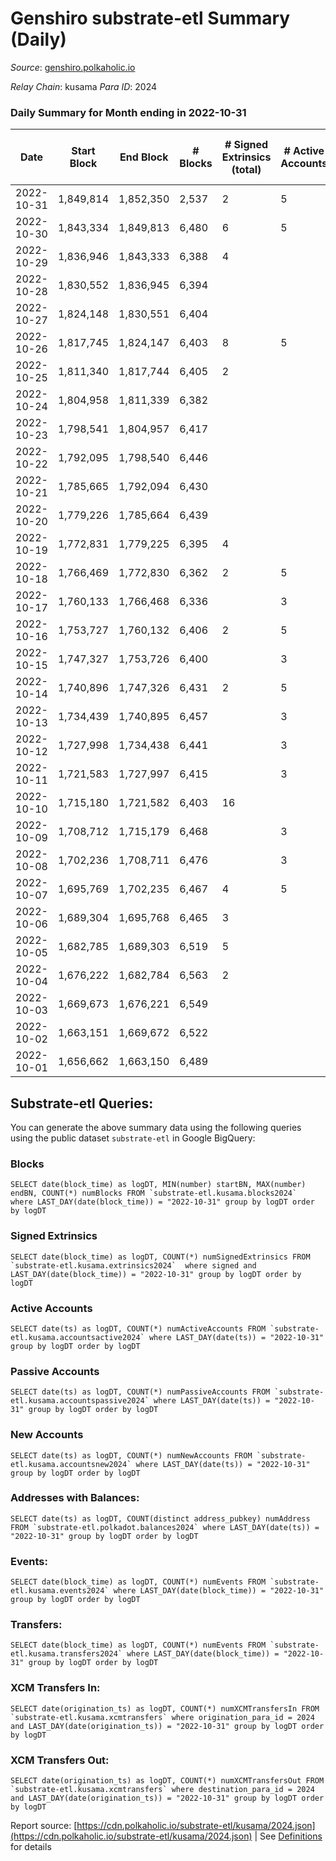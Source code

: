 # Genshiro substrate-etl Summary (Daily)

_Source_: [genshiro.polkaholic.io](https://genshiro.polkaholic.io)

*Relay Chain*: kusama
*Para ID*: 2024



### Daily Summary for Month ending in 2022-10-31


| Date | Start Block | End Block | # Blocks | # Signed Extrinsics (total) | # Active Accounts | # Passive | # New | # Addresses with Balances | # Events | # Transfers | # XCM Transfers In | # XCM Transfers Out | Issues | 
| ---- | ----------- | --------- | -------- | --------------------------- | ----------------- | --------- | ----- | ------------------------- | -------- | ----------- | ------------------ | ------------------- | ------ |
| 2022-10-31 | 1,849,814 | 1,852,350 | 2,537 | 2 | 5 |  |  | 25 | 5,087 |   | 1  |   |  |
| 2022-10-30 | 1,843,334 | 1,849,813 | 6,480 | 6 | 5 |  |  | 25 | 12,998 |   |   |   |  |
| 2022-10-29 | 1,836,946 | 1,843,333 | 6,388 | 4 |  |  |  | 25 | 12,805 |   |   |   |  |
| 2022-10-28 | 1,830,552 | 1,836,945 | 6,394 |  |  |  |  |  | 12,799 |   |   |   |  |
| 2022-10-27 | 1,824,148 | 1,830,551 | 6,404 |  |  |  |  |  | 12,818 |   |   |   |  |
| 2022-10-26 | 1,817,745 | 1,824,147 | 6,403 | 8 | 5 |  |  | 25 | 12,853 |   |   |   |  |
| 2022-10-25 | 1,811,340 | 1,817,744 | 6,405 | 2 |  |  |  | 25 | 12,836 |   | 1  |   |  |
| 2022-10-24 | 1,804,958 | 1,811,339 | 6,382 |  |  |  |  |  | 12,780 |   | 1  |   |  |
| 2022-10-23 | 1,798,541 | 1,804,957 | 6,417 |  |  |  |  |  | 12,851 |   | 1  |   |  |
| 2022-10-22 | 1,792,095 | 1,798,540 | 6,446 |  |  |  |  | 25 | 12,921 |   | 3  |   |  |
| 2022-10-21 | 1,785,665 | 1,792,094 | 6,430 |  |  |  |  |  | 12,876 |   | 1  |   |  |
| 2022-10-20 | 1,779,226 | 1,785,664 | 6,439 |  |  |  |  | 25 | 12,895 |   | 1  |   |  |
| 2022-10-19 | 1,772,831 | 1,779,225 | 6,395 | 4 |  |  |  |  | 12,831 |   | 2  |   |  |
| 2022-10-18 | 1,766,469 | 1,772,830 | 6,362 | 2 | 5 |  |  | 25 | 12,739 |   |   |   |  |
| 2022-10-17 | 1,760,133 | 1,766,468 | 6,336 |  | 3 |  |  | 25 | 12,683 |   |   |   |  |
| 2022-10-16 | 1,753,727 | 1,760,132 | 6,406 | 2 | 5 |  |  | 25 | 12,844 |   | 2  |   |  |
| 2022-10-15 | 1,747,327 | 1,753,726 | 6,400 |  | 3 |  |  | 25 | 12,810 |   |   |   |  |
| 2022-10-14 | 1,740,896 | 1,747,326 | 6,431 | 2 | 5 |  |  | 25 | 12,882 |   |   |   |  |
| 2022-10-13 | 1,734,439 | 1,740,895 | 6,457 |  | 3 |  |  | 25 | 12,925 |   |   |   |  |
| 2022-10-12 | 1,727,998 | 1,734,438 | 6,441 |  | 3 |  |  | 25 | 12,899 |   | 1  |   |  |
| 2022-10-11 | 1,721,583 | 1,727,997 | 6,415 |  | 3 |  |  | 25 | 12,858 |   | 3  |   |  |
| 2022-10-10 | 1,715,180 | 1,721,582 | 6,403 | 16 |  |  |  | 25 | 12,911 |   | 5  |   |  |
| 2022-10-09 | 1,708,712 | 1,715,179 | 6,468 |  | 3 |  |  | 25 | 12,947 |   |   |   |  |
| 2022-10-08 | 1,702,236 | 1,708,711 | 6,476 |  | 3 |  |  | 25 | 12,974 |   | 3  |   |  |
| 2022-10-07 | 1,695,769 | 1,702,235 | 6,467 | 4 | 5 |  |  | 25 | 12,971 |   | 2  |   |  |
| 2022-10-06 | 1,689,304 | 1,695,768 | 6,465 | 3 |  |  |  | 25 | 12,951 |   |   |   |  |
| 2022-10-05 | 1,682,785 | 1,689,303 | 6,519 | 5 |  |  |  | 24 | 13,066 |   |   |   |  |
| 2022-10-04 | 1,676,222 | 1,682,784 | 6,563 | 2 |  |  |  | 24 | 13,145 |   |   |   |  |
| 2022-10-03 | 1,669,673 | 1,676,221 | 6,549 |  |  |  |  |  | 13,109 |   |   |   |  |
| 2022-10-02 | 1,663,151 | 1,669,672 | 6,522 |  |  |  |  |  | 13,055 |   |   |   |  |
| 2022-10-01 | 1,656,662 | 1,663,150 | 6,489 |  |  |  |  |  | 12,993 |   | 1  |   |  |

## Substrate-etl Queries:
You can generate the above summary data using the following queries using the public dataset `substrate-etl` in Google BigQuery:


### Blocks
```
SELECT date(block_time) as logDT, MIN(number) startBN, MAX(number) endBN, COUNT(*) numBlocks FROM `substrate-etl.kusama.blocks2024`  where LAST_DAY(date(block_time)) = "2022-10-31" group by logDT order by logDT
```


### Signed Extrinsics
```
SELECT date(block_time) as logDT, COUNT(*) numSignedExtrinsics FROM `substrate-etl.kusama.extrinsics2024`  where signed and LAST_DAY(date(block_time)) = "2022-10-31" group by logDT order by logDT
```


### Active Accounts
```
SELECT date(ts) as logDT, COUNT(*) numActiveAccounts FROM `substrate-etl.kusama.accountsactive2024` where LAST_DAY(date(ts)) = "2022-10-31" group by logDT order by logDT
```


### Passive Accounts
```
SELECT date(ts) as logDT, COUNT(*) numPassiveAccounts FROM `substrate-etl.kusama.accountspassive2024` where LAST_DAY(date(ts)) = "2022-10-31" group by logDT order by logDT
```


### New Accounts
```
SELECT date(ts) as logDT, COUNT(*) numNewAccounts FROM `substrate-etl.kusama.accountsnew2024` where LAST_DAY(date(ts)) = "2022-10-31" group by logDT order by logDT
```


### Addresses with Balances:
```
SELECT date(ts) as logDT, COUNT(distinct address_pubkey) numAddress FROM `substrate-etl.polkadot.balances2024` where LAST_DAY(date(ts)) = "2022-10-31" group by logDT order by logDT
```


### Events:
```
SELECT date(block_time) as logDT, COUNT(*) numEvents FROM `substrate-etl.kusama.events2024` where LAST_DAY(date(block_time)) = "2022-10-31" group by logDT order by logDT
```


### Transfers:
```
SELECT date(block_time) as logDT, COUNT(*) numEvents FROM `substrate-etl.kusama.transfers2024` where LAST_DAY(date(block_time)) = "2022-10-31" group by logDT order by logDT
```


### XCM Transfers In:
```
SELECT date(origination_ts) as logDT, COUNT(*) numXCMTransfersIn FROM `substrate-etl.kusama.xcmtransfers` where origination_para_id = 2024 and LAST_DAY(date(origination_ts)) = "2022-10-31" group by logDT order by logDT
```


### XCM Transfers Out:
```
SELECT date(origination_ts) as logDT, COUNT(*) numXCMTransfersOut FROM `substrate-etl.kusama.xcmtransfers` where destination_para_id = 2024 and LAST_DAY(date(origination_ts)) = "2022-10-31" group by logDT order by logDT
```



Report source: [https://cdn.polkaholic.io/substrate-etl/kusama/2024.json](https://cdn.polkaholic.io/substrate-etl/kusama/2024.json) | See [Definitions](/DEFINITIONS.md) for details

